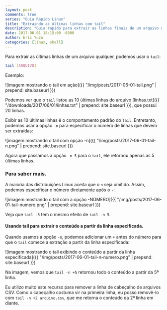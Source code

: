 ```yaml
---
layout: post
comments: true
series: "Guia Rápido Linux"
title: "Extraindo as últimas linhas com tail"
description: "Guia rápido para extrair as linhas finais de um arquivo usando o tail."
date: 2017-06-01 18:15:00 -0300
author: Eric Yuzo
categories: [linux, shell]
---
```

Para extrair as últimas linhas de um arquivo qualquer, podemos usar o `tail`:

```bash
tail [ARQUIVO]
```

Exemplo:

![imagem mostrando o tail em ação]({{ "/img/posts/2017-06-01-tail.png" | prepend: site.baseurl }})

Podemos ver que o `tail` listou as 10 últimas linhas do arquivo [linhas.txt]({{ "/downloads/2017/06/01/linhas.txt" | prepend: site.baseurl }}), que possui 20 linhas.

Exibir as 10 últimas linhas é o comportamento padrão do `tail`. Entretanto, podemos usar a opção `-n` para especificar o número de linhas que devem ser extraídas:

![imagem mostrando o tail com opção -n]({{ "/img/posts/2017-06-01-tail-n.png" | prepend: site.baseurl }})

Agora que passamos a opção `-n 5` para o `tail`, ele retornou apenas as 5 últimas linhas.

### Para saber mais.

A maioria das distribuições Linux aceita que o `n` seja omitido. Assim, podemos especificar o número diretamente após o `-`:

![imagem mostrando o tail com a opção -NÚMERO]({{ "/img/posts/2017-06-01-tail-numero.png" | prepend: site.baseurl }})

Veja que `tail -5` tem o mesmo efeito de `tail -n 5`.

#### Usando tail para extrair o conteúdo a partir da linha especificada.

Quando usamos a opção `-n`, podemos adicionar um `+` antes do número para que o `tail` comece a extração a partir da linha especificada:

![imagem mostrando o tail exibindo o conteúdo a partir da linha especificada]({{ "/img/posts/2017-06-01-tail-n-numero.png" | prepend: site.baseurl }})

Na imagem, vemos que `tail -n +5` retornou todo o conteúdo a partir da 5ª linha.

Eu utilizo muito este recurso para remover a linha de cabeçalho de arquivos CSV. Como o cabeçalho costuma vir na primeira linha, eu posso removê-lo com `tail -n +2 arquivo.csv`, que me retorna o conteúdo da 2ª linha em diante.
